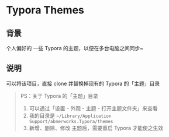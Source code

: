 # Typora Themes
## 背景

个人偏好的 一些 Typora 的主题，以便在多台电脑之间同步~



## 说明

可以将该项目，直接 clone 并替换掉现有的 Typora 的「主题」目录

> PS：关于 Typora 的「主题」目录
>
> 1. 可以通过「设置 - 外观 - 主题 - 打开主题文件夹」来查看
> 2. 我的目录是 `~/Library/Application Support/abnerworks.Typora/themes`
> 3. 新增、删除、修改 主题后，需要重启 Typora 才能使之生效

